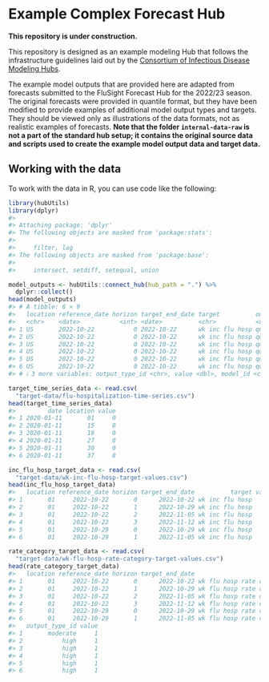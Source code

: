 
<!-- README.md is generated from README.Rmd. Please edit that file -->

# Example Complex Forecast Hub

**This repository is under construction.**

This repository is designed as an example modeling Hub that follows the
infrastructure guidelines laid out by the [Consortium of Infectious
Disease Modeling
Hubs](https://github.com/testorg-rename/).

The example model outputs that are provided here are adapted from
forecasts submitted to the FluSight Forecast Hub for the 2022/23 season.
The original forecasts were provided in quantile format, but they have
been modified to provide examples of additional model output types and
targets. They should be viewed only as illustrations of the data
formats, not as realistic examples of forecasts. **Note that the folder
`internal-data-raw` is not a part of the standard hub setup; it contains
the original source data and scripts used to create the example model
output data and target data.**

## Working with the data

To work with the data in R, you can use code like the following:

``` r
library(hubUtils)
library(dplyr)
#> 
#> Attaching package: 'dplyr'
#> The following objects are masked from 'package:stats':
#> 
#>     filter, lag
#> The following objects are masked from 'package:base':
#> 
#>     intersect, setdiff, setequal, union

model_outputs <- hubUtils::connect_hub(hub_path = ".") %>%
  dplyr::collect()
head(model_outputs)
#> # A tibble: 6 × 9
#>   location reference_date horizon target_end_date target          output_type
#>   <chr>    <date>           <int> <date>          <chr>           <chr>      
#> 1 US       2022-10-22           0 2022-10-22      wk inc flu hosp quantile   
#> 2 US       2022-10-22           0 2022-10-22      wk inc flu hosp quantile   
#> 3 US       2022-10-22           0 2022-10-22      wk inc flu hosp quantile   
#> 4 US       2022-10-22           0 2022-10-22      wk inc flu hosp quantile   
#> 5 US       2022-10-22           0 2022-10-22      wk inc flu hosp quantile   
#> 6 US       2022-10-22           0 2022-10-22      wk inc flu hosp quantile   
#> # ℹ 3 more variables: output_type_id <chr>, value <dbl>, model_id <chr>

target_time_series_data <- read.csv(
  "target-data/flu-hospitalization-time-series.csv")
head(target_time_series_data)
#>         date location value
#> 1 2020-01-11       01     0
#> 2 2020-01-11       15     0
#> 3 2020-01-11       18     0
#> 4 2020-01-11       27     0
#> 5 2020-01-11       30     0
#> 6 2020-01-11       37     0

inc_flu_hosp_target_data <- read.csv(
  "target-data/wk-inc-flu-hosp-target-values.csv")
head(inc_flu_hosp_target_data)
#>   location reference_date horizon target_end_date          target value
#> 1       01     2022-10-22       0      2022-10-22 wk inc flu hosp   141
#> 2       01     2022-10-22       1      2022-10-29 wk inc flu hosp   262
#> 3       01     2022-10-22       2      2022-11-05 wk inc flu hosp   360
#> 4       01     2022-10-22       3      2022-11-12 wk inc flu hosp   303
#> 5       01     2022-10-29       0      2022-10-29 wk inc flu hosp   262
#> 6       01     2022-10-29       1      2022-11-05 wk inc flu hosp   360

rate_category_target_data <- read.csv(
  "target-data/wk-flu-hosp-rate-category-target-values.csv")
head(rate_category_target_data)
#>   location reference_date horizon target_end_date                    target
#> 1       01     2022-10-22       0      2022-10-22 wk flu hosp rate category
#> 2       01     2022-10-22       1      2022-10-29 wk flu hosp rate category
#> 3       01     2022-10-22       2      2022-11-05 wk flu hosp rate category
#> 4       01     2022-10-22       3      2022-11-12 wk flu hosp rate category
#> 5       01     2022-10-29       0      2022-10-29 wk flu hosp rate category
#> 6       01     2022-10-29       1      2022-11-05 wk flu hosp rate category
#>   output_type_id value
#> 1       moderate     1
#> 2           high     1
#> 3           high     1
#> 4           high     1
#> 5           high     1
#> 6           high     1
```
